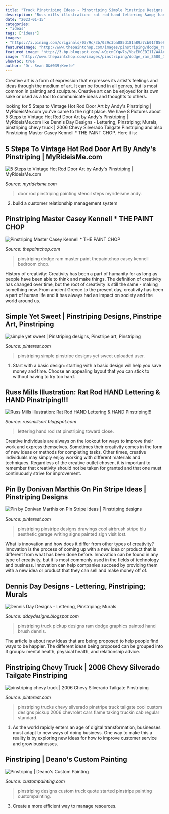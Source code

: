 ```yaml
---
title: "Truck Pinstriping Ideas ~ Pinstriping Simple Pinstripe Designs Yet Sweet Uploaded User"
description: "Russ mills illustration: rat rod hand lettering &amp; hand pinstriping!!!"
date: "2023-01-15"
categories:
- "ideas"
tags: ["ideas"]
images:
- "https://i.pinimg.com/originals/03/9c/3b/039c3ba085d181a89a7cb01f85e8c35e.jpg"
featuredImage: "http://www.thepaintchop.com/images/pinstriping/dodge_ram_3500_15/SAM_0789.JPG"
featured_image: "http://3.bp.blogspot.com/-wQjcnCYqw7s/VbzEHGEDI1I/AAAAAAAABrw/wx7CMVF0tOc/w1200-h630-p-k-no-nu/20150331_185813%2B-%2BCopy.jpg"
image: "http://www.thepaintchop.com/images/pinstriping/dodge_ram_3500_15/SAM_0789.JPG"
ShowToc: true
author: "Dr. Sean O&#039;Keefe"
---
```



Creative art is a form of expression that expresses its artist's feelings and ideas through the medium of art. It can be found in all genres, but is most common in painting and sculpture. Creative art can be enjoyed for its own sake or used as a tool to communicate ideas and thoughts to others.

	

		
looking for 5 Steps to Vintage Hot Rod Door Art by Andy&#039;s Pinstriping | MyRideisMe.com you've came to the right place. We have 8 Pictures about 5 Steps to Vintage Hot Rod Door Art by Andy&#039;s Pinstriping | MyRideisMe.com like Dennis Day Designs - Lettering, Pinstriping; Murals, pinstriping chevy truck | 2006 Chevy Silverado Tailgate Pinstriping and also Pinstriping Master Casey Kennell * THE PAINT CHOP. Here it is:
		
    
## 5 Steps To Vintage Hot Rod Door Art By Andy&#039;s Pinstriping | MyRideisMe.com

<img loading=lazy src="http://www.myrideisme.com/Blog/wp-content/uploads/2009/10/31.jpg" onerror="this.onerror=null;this.src='https://tse3.mm.bing.net/th?id=OIP.u3P5fTsGk7HYtQBENS4G9wHaFj&amp;pid=15.1';" alt="5 Steps to Vintage Hot Rod Door Art by Andy&#039;s Pinstriping | MyRideisMe.com">

_Source: myrideisme.com_

>door rod pinstriping painting stencil steps myrideisme andy. 

	

2. build a customer relationship management system

    
## Pinstriping Master Casey Kennell * THE PAINT CHOP

<img loading=lazy src="http://www.thepaintchop.com/images/pinstriping/dodge_ram_3500_15/SAM_0789.JPG" onerror="this.onerror=null;this.src='https://tse2.mm.bing.net/th?id=OIP.sFZKOl5nE2NRqZ8rqnEfqAHaFj&amp;pid=15.1';" alt="Pinstriping Master Casey Kennell * THE PAINT CHOP">

_Source: thepaintchop.com_

>pinstriping dodge ram master paint thepaintchop casey kennell bedroom chop. 

	

History of creativity:
Creativity has been a part of humanity for as long as people have been able to think and make things. The definition of creativity has changed over time, but the root of creativity is still the same - making something new. From ancient Greece to the present day, creativity has been a part of human life and it has always had an impact on society and the world around us.

    
## Simple Yet Sweet | Pinstriping Designs, Pinstripe Art, Pinstriping

<img loading=lazy src="https://i.pinimg.com/originals/03/9c/3b/039c3ba085d181a89a7cb01f85e8c35e.jpg" onerror="this.onerror=null;this.src='https://tse2.mm.bing.net/th?id=OIP.WJpbCsUR23FLEURTjZqX4AHaLI&amp;pid=15.1';" alt="simple yet sweet | Pinstriping designs, Pinstripe art, Pinstriping">

_Source: pinterest.com_

>pinstriping simple pinstripe designs yet sweet uploaded user. 

	

1. Start with a basic design: starting with a basic design will help you save money and time. Choose an appealing layout that you can stick to without having to try too hard.

    
## Russ Mills Illustration: Rat Rod HAND Lettering &amp; HAND Pinstriping!!!

<img loading=lazy src="http://1.bp.blogspot.com/-DlJtzMUlirc/UC_Fgj5_XXI/AAAAAAAAAOE/DnI75AH_rsM/s1600/DSC_0163.JPG" onerror="this.onerror=null;this.src='https://tse3.mm.bing.net/th?id=OIP.sA2UnnGaCs12MDmt3Pbr4gHaE-&amp;pid=15.1';" alt="Russ Mills Illustration: Rat Rod HAND Lettering &amp; HAND Pinstriping!!!">

_Source: russmillsart.blogspot.com_

>lettering hand rod rat pinstriping toward close. 

	

Creative individuals are always on the lookout for ways to improve their work and express themselves. Sometimes their creativity comes in the form of new ideas or methods for completing tasks. Other times, creative individuals may simply enjoy working with different materials and techniques. Regardless of the creative outlet chosen, it is important to remember that creativity should not be taken for granted and that one must continuously strive for improvement.

    
## Pin By Donivan Marthis On Pin Stripe Ideas | Pinstriping Designs

<img loading=lazy src="https://i.pinimg.com/736x/08/22/7d/08227d5e9325d60847ed8fbdfb45c4d1.jpg" onerror="this.onerror=null;this.src='https://tse2.mm.bing.net/th?id=OIP.ARS2lSdmPEksHGVwG1yR7wHaIk&amp;pid=15.1';" alt="Pin by Donivan Marthis on Pin Stripe Ideas | Pinstriping designs">

_Source: pinterest.com_

>pinstriping pinstripe designs drawings cool airbrush stripe blu aesthetic garage writing signs painted sign visit lost. 

	

What is innovation and how does it differ from other types of creativity?
Innovation is the process of coming up with a new idea or product that is different from what has been done before. Innovation can be found in any type of creativity, but it is most commonly used in the fields of technology and business. Innovation can help companies succeed by providing them with a new idea or product that they can sell and make money off of.

    
## Dennis Day Designs - Lettering, Pinstriping; Murals

<img loading=lazy src="http://3.bp.blogspot.com/-wQjcnCYqw7s/VbzEHGEDI1I/AAAAAAAABrw/wx7CMVF0tOc/w1200-h630-p-k-no-nu/20150331_185813%2B-%2BCopy.jpg" onerror="this.onerror=null;this.src='https://tse1.mm.bing.net/th?id=OIP.3-Cw6t9k4TQoQqI-kaBwCAHaD4&amp;pid=15.1';" alt="Dennis Day Designs - Lettering, Pinstriping; Murals">

_Source: ddaydesigns.blogspot.com_

>pinstriping truck pickup designs ram dodge graphics painted hand brush dennis. 

	

The article is about new ideas that are being proposed to help people find ways to be happier. The different ideas being proposed can be grouped into 3 groups: mental health, physical health, and relationship advice.

    
## Pinstriping Chevy Truck | 2006 Chevy Silverado Tailgate Pinstriping

<img loading=lazy src="https://s-media-cache-ak0.pinimg.com/736x/cb/e0/d2/cbe0d2e411f6907e6ba8614595f307f8.jpg" onerror="this.onerror=null;this.src='https://tse3.mm.bing.net/th?id=OIP.T862mPsOkZz07Nb0y9puKAHaFj&amp;pid=15.1';" alt="pinstriping chevy truck | 2006 Chevy Silverado Tailgate Pinstriping">

_Source: pinterest.com_

>pinstriping trucks chevy silverado pinstripe truck tailgate cool custom designs pickup 2006 chevrolet cars flame taking truckin cab regular standard. 

	

1. As the world rapidly enters an age of digital transformation, businesses must adapt to new ways of doing business. One way to make this a reality is by exploring new ideas for how to improve customer service and grow businesses.

    
## Pinstriping | Deano&#039;s Custom Painting

<img loading=lazy src="http://custompainting.com/wp/wp-content/uploads/2014/02/Pinstripe-truck-2.jpg" onerror="this.onerror=null;this.src='https://tse2.mm.bing.net/th?id=OIP.sEWGtGRaGJq1ny0GJgc3OAHaFj&amp;pid=15.1';" alt="Pinstriping | Deano&#039;s Custom Painting">

_Source: custompainting.com_

>pinstriping designs custom truck quote started pinstripe painting custompainting. 

	

3. Create a more efficient way to manage resources.

